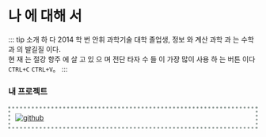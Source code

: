 # 나 에 대해 서

::: tip 소개 하 다
2014 학 번 안휘 과학기술 대학 졸업생, 정보 와 계산 과학 과 는 수학 과 의 발길질 이다.<br />
현 재 는 절강 항주 에 살 고 있 으 며 전단 타자 수 들 이 가장 많이 사용 하 는 버튼 이다 ```CTRL+C``` ```CTRL+V```。
:::

### 내 프로젝트

<a href="https://github.com/realwds" target="_blank">
  <img class="githubCard" src="https://ghchart.rshah.org/realwds" alt="github" />
</a> 

<style>
.githubCard {
  display: block;
  padding: 10px;
  margin-top: 20px;
  margin-bottom: 20px;
  border: 4px dotted #929d99;
  box-sizing: border-box;
}
</style>
